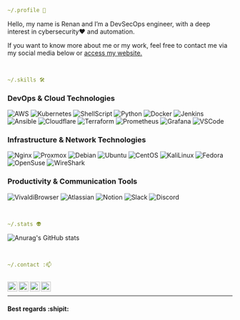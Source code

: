 
```yaml
~/.profile 👾
```

Hello, my name is Renan and I’m a DevSecOps engineer, with a deep interest in  cybersecurity:heart: and automation.

If you want to know more about me or my work, feel free to contact me via my social media below or [access my website.](https://rtm.codes)


<br />

```yaml
~/.skills 🛠️
```

### DevOps & Cloud Technologies
<p>
    <img alt="AWS" src="https://img.shields.io/badge/-AWS-FB542B?style=flat&logo=amazon&logoColor=white" />
  <img alt="Kubernetes" src="https://img.shields.io/badge/-Kubernetes-326CE5?style=flat&logo=kubernetes&logoColor=white" />
  <img alt="ShellScript" src="https://img.shields.io/badge/-ShellScript-009639?style=flat&logo=linux&logoColor=white" />
  <img alt="Python" src="https://img.shields.io/badge/-Python-3776AB?style=flat&logo=python&logoColor=white" /> 
  <img alt="Docker" src="https://img.shields.io/badge/-Docker-2496ED?style=flat&logo=docker&logoColor=white" />
  <img alt="Jenkins" src="https://img.shields.io/badge/-Jenkins-557C94?style=flat&logo=jenkins&logoColor=white" />
  <img alt="Ansible" src="https://img.shields.io/badge/-Ansible-EE0000?style=flat&logo=ansible&logoColor=white" />
  <img alt="Cloudflare" src="https://img.shields.io/badge/-Cloudflare-F38020?style=flat&logo=cloudflare&logoColor=white" /> 
  <img alt="Terraform" src="https://img.shields.io/badge/-Terraform-7B42BC?style=flat&logo=terraform&logoColor=white" />
  <img alt="Prometheus" src="https://img.shields.io/badge/-Prometheus-E6522C?style=flat&logo=prometheus&logoColor=white" />
  <img alt="Grafana" src="https://img.shields.io/badge/-Grafana-F46800?style=flat&logo=grafana&logoColor=white" />
  <img alt="VSCode" src="https://img.shields.io/badge/-VSCode-007ACC?style=flat&logo=visual-studio-code&logoColor=white" /> 
</p>

### Infrastructure & Network Technologies
<p>
  <img alt="Nginx" src="https://img.shields.io/badge/-Nginx-009639?style=flat&logo=nginx&logoColor=white" />
  <img alt="Proxmox" src="https://img.shields.io/badge/-Proxmox-E57000?style=flat&logo=proxmox&logoColor=white" /> 
  <img alt="Debian" src="https://img.shields.io/badge/-Debian-4A154B?style=flat&logo=debian&logoColor=white" /> 
  <img alt="Ubuntu" src="https://img.shields.io/badge/-Ubuntu-E95420?style=flat&logo=ubuntu&logoColor=white" /> 
  <img alt="CentOS" src="https://img.shields.io/badge/-CentOS-262577?style=flat&logo=centos&logoColor=white" /> 
  <img alt="KaliLinux" src="https://img.shields.io/badge/-KaliLinux-557C94?style=flat&logo=kali-linux&logoColor=white" />
  <img alt="Fedora" src="https://img.shields.io/badge/-Fedora-0B57A4?style=flat&logo=Fedora&logoColor=white" />
  <img alt="OpenSuse" src="https://img.shields.io/badge/-OpenSuse-009639?style=flat&logo=suse&logoColor=green" />
  <img alt="WireShark" src="https://img.shields.io/badge/-WireShark-1679A7?style=flat&logo=wireshark&logoColor=white" /> 
</p>

### Productivity & Communication Tools
<p>
  <img alt="VivaldiBrowser" src="https://img.shields.io/badge/-VivaldiBrowser-EE0000?style=flat&logo=vivaldi&logoColor=white" /> 
  <img alt="Atlassian" src="https://img.shields.io/badge/-Atlassian-262577?style=flat&logo=atlassian&logoColor=white" /> 
  <img alt="Notion" src="https://img.shields.io/badge/-Notion-000?style=flat&logo=notion&logoColor=white" />
  <img alt="Slack" src="https://img.shields.io/badge/-Slack-4A154B?style=flat&logo=slack&logoColor=white" /> 
  <img alt="Discord" src="https://img.shields.io/badge/-Discord-5865F2?style=flat&logo=discord&logoColor=white" />
</p>

<br />

```yaml
~/.stats 👽
```

![Anurag's GitHub stats](https://github-readme-stats.vercel.app/api?username=renantmagalhaes&show_icons=true&theme=tokyonight)

<br />

```yaml
~/.contact :📫
```

<br/>
<a href="mailto:renan@rtm.codes">
  <img align="left" alt="Gmail" width="22px" src="https://upload.wikimedia.org/wikipedia/commons/7/7e/Gmail_icon_(2020).svg" />
</a>
<a href="https://twitter.com/renanTM90">
  <img align="left" alt="RenanTM| Twitter" width="22px" src="https://upload.wikimedia.org/wikipedia/de/9/9f/Twitter_bird_logo_2012.svg" />
</a>
<a href="https://www.linkedin.com/in/renantmagalhaes/">
  <img align="left" alt="Linkedin" width="22px" src="https://upload.wikimedia.org/wikipedia/commons/c/ca/LinkedIn_logo_initials.png" />
</a>
<a href="https://t.me/renantmagalhaes">
  <img align="left" alt="Telegram" width="22px" src="https://upload.wikimedia.org/wikipedia/commons/8/82/Telegram_logo.svg" />
</a>
<br />

*************

#### Best regards :shipit:

<!--
### - Languages and Tools...

<p align="center">

<!-- For more icons please follow  https://github.com/MikeCodesDotNET/ColoredBadges 

<img src="https://raw.githubusercontent.com/renantmagalhaes/renantmagalhaes/master/svg/dev/languages/js.svg" alt="js" style="vertical-align:top; margin:4px"><img src="https://raw.githubusercontent.com/renantmagalhaes/renantmagalhaes/master/svg/dev/languages/python.svg" alt="python" style="vertical-align:top; margin:4px"><img src="https://raw.githubusercontent.com/renantmagalhaes/renantmagalhaes/master/svg/dev/frameworks/react.svg" alt="react" style="vertical-align:top; margin:4px"><img src="https://raw.githubusercontent.com/renantmagalhaes/renantmagalhaes/master/svg/dev/frameworks/vue.svg" alt="vue" style="vertical-align:top; margin:4px"><img src="https://raw.githubusercontent.com/renantmagalhaes/renantmagalhaes/master/svg/dev/misc/chrome.svg" alt="chrome" style="vertical-align:top; margin:4px"><img src="https://raw.githubusercontent.com/renantmagalhaes/renantmagalhaes/master/svg/dev/misc/cloud.svg" alt="cloud" style="vertical-align:top; margin:4px"><img src="https://raw.githubusercontent.com/renantmagalhaes/renantmagalhaes/master/svg/dev/misc/datascience.svg" alt="datascience" style="vertical-align:top; margin:4px"><img src="https://raw.githubusercontent.com/renantmagalhaes/renantmagalhaes/master/svg/dev/services/aws.svg" alt="aws" style="vertical-align:top; margin:4px"><img src="https://raw.githubusercontent.com/renantmagalhaes/renantmagalhaes/master/svg/dev/services/npm.svg" alt="npm" style="vertical-align:top; margin:4px"><img src="https://raw.githubusercontent.com/renantmagalhaes/renantmagalhaes/master/svg/dev/services/gcp.svg" alt="gcp" style="vertical-align:top; margin:4px"><img src="https://raw.githubusercontent.com/renantmagalhaes/renantmagalhaes/master/svg/dev/tools/bash.svg" alt="bash" style="vertical-align:top; margin:4px"><img src="https://raw.githubusercontent.com/renantmagalhaes/renantmagalhaes/master/svg/dev/tools/visualstudio_code.svg" alt="vscode" style="vertical-align:top; margin:4px">

</p>


***********************************
-->



<!--
**renantmagalhaes/renantmagalhaes** is a ✨ _special_ ✨ repository because its `README.md` (this file) appears on your GitHub profile.

Here are some ideas to get you started:

- 🔭 I’m currently working on ...
- 🌱 I’m currently learning ...
- 👯 I’m looking to collaborate on ...
- 🤔 I’m looking for help with ...
- 💬 Ask me about ...
- 📫 How to reach me: ...
- 😄 Pronouns: ...
- ⚡ 🛠️  Fun fact: ...
-->
